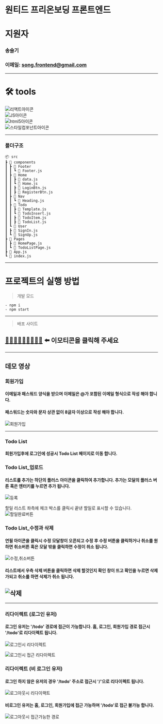 # 원티드 프리온보딩 프론트엔드

# 지원자

### 송슬기

### 이메일: [song.frontend@gmail.com](song.frontend@gmail.com)

---

# 🛠 tools

![리액트아이콘](https://img.shields.io/badge/React-61DAFB?style=flat&logo=React&logoColor=white '리액트아이콘') <br/>
![JS아이콘](https://img.shields.io/badge/JavaScript-F7DF1E?style=for-the-badge&logo=JavaScript&logoColor=white 'JS아이콘') <br/>
![html5아이콘](https://img.shields.io/badge/HTML5-E34F26?style=for-the-badge&logo=HTML5&logoColor=white 'html아이콘') <br/>
![스타일컴포넌트아이콘](https://img.shields.io/badge/styled-components-DB7093?style=flat&logo=styled-components&logoColor=white '스타일컴포넌트아이콘')

---

### 폴더구조

```
📦 src
┣ 📂 components
┃ ┣ 📂 Footer
┃ ┃ ┗ 📜 Footer.js
┃ ┣ 📂 Home
┃ ┃ ┣ 📜 data.js
┃ ┃ ┗ 📜 Home.js
┃ ┃ ┣ 📜 LoginBtn.js
┃ ┃ ┣ 📜 RegisterBtn.js
┃ ┣ 📂 Nav
┃ ┃ ┗ 📜 Heading.js
┃ ┣ 📂 Todo
┃ ┃ ┣ 📜 Template.js
┃ ┃ ┗ 📜 TodoInsert.js
┃ ┃ ┣ 📜 TodoItem.js
┃ ┃ ┣ 📜 TodoList.js
┃ ┗ 📂 User
┃ ┣ 📜 SignIn.js
┃ ┗ 📜 SignUp.js
┣ 📂 Pages
┃ ┣ 📜 HomePage.js
┃ ┗ 📜 TodoListPage.js
┣ 📜 App.js
┗ 📜 index.js
```

---

# 프로젝트의 실행 방법

> 개발 모드

```
- npm i
- npm start

```

---

> 배포 사이트

## [👩🏼‍💻👩🏼‍💻👩🏼‍💻](https://magical-kringle-b05b00.netlify.app/) ⬅️ 이모티콘을 클릭해 주세요

---

## 데모 영상

### 회원가입

#### 이메일과 패스워드 양식을 받으며 이메일은 @가 포함된 이메일 형식으로 작성 해야 합니다.

#### 패스워드는 숫자와 문자 상관 없이 8글자 이상으로 작성 해야 합니다.

![회원가입](https://user-images.githubusercontent.com/104307213/195785305-7e508d9d-643c-4189-ab88-3bcfea1c7e0c.gif)

---

### Todo List

#### 회원가입후에 로그인에 성공시 Todo List 페이지로 이동 합니다.

### Todo List\_업로드

#### 리스트를 추가는 하단의 플러스 아이콘을 클릭하여 추가합니다. 추가는 모달의 플러스 버튼 혹은 엔터키를 누르면 추가 됩니다.

![등록](https://user-images.githubusercontent.com/104307213/195785651-ea275ed8-36ca-4660-afeb-8180fa944891.gif)

할일 리스트 좌측에 체크 박스를 클릭시 끝낸 할일로 표시할 수 있습니다.
![할일완료버튼](https://user-images.githubusercontent.com/104307213/195785974-57f09d6b-7c8f-487e-b6ed-3bc1922005bb.gif)

### Todo List\_수정과 삭제

#### 연필 아이콘을 클릭시 수정 모달창이 오픈되고 수정 후 수정 버튼을 클릭하거나 취소를 원하면 취소버튼 혹은 모달 밖을 클릭하면 수정이 취소 됩니다.

![수정,취소버튼](https://user-images.githubusercontent.com/104307213/195786210-b137c8a1-3a64-4cc1-bd6c-d1e7495d30d8.gif)

#### 리스트에서 우측 삭제 버튼을 클릭하면 삭제 할것인지 확인 창이 뜨고 확인을 누르면 삭제가되고 취소를 하면 삭제가 취소 됩니다.

## ![삭제](https://user-images.githubusercontent.com/104307213/195786470-1da51854-1b68-4d86-b48b-deff09c98394.gif)

---

### 리다이렉트 (로그인 유저)

#### 로그인 유저는 '/todo' 경로에 접근이 가능합니다. 홈, 로그인, 회원가입 경로 접근시 '/todo'로 리다이렉트 됩니다.

![로그인시 리다이렉트](https://user-images.githubusercontent.com/104307213/195786571-853ac8ba-a474-4076-8851-6f50d95ca21c.gif)

![로그인시 접근 리다이렉트](https://user-images.githubusercontent.com/104307213/195786982-c2dc6bd3-780a-4669-a390-5e1aef81c697.gif)

### 리다이렉트 (비 로그인 유저)

#### 로그인 하지 않은 유저의 경우 '/todo' 주소로 접근시 '/'으로 리다이렉트 됩니다.

![로그아웃시 리다이랙트](https://user-images.githubusercontent.com/104307213/195787066-fbfe254f-f060-424d-a262-e59f63e9db77.gif)

#### 비로그인 유저는 홈, 로그인, 회원가입에 접근 가능하며 '/todo'로 접근 불가능 합니다.

![로그아웃시 접근가능한 경로](https://user-images.githubusercontent.com/104307213/195787029-bcfbae9e-929e-4c82-a7f8-246fdcf8de74.gif)
